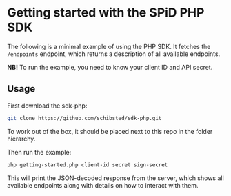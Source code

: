 # Getting started with the SPiD PHP SDK

The following is a minimal example of using the PHP SDK. It fetches the
`/endpoints` endpoint, which returns a description of all available endpoints.

**NB!** To run the example, you need to know your client ID and API secret.

## Usage

First download the sdk-php:

```sh
git clone https://github.com/schibsted/sdk-php.git
```

To work out of the box, it should be placed next to this repo in the
folder hierarchy.

Then run the example:

```sh
php getting-started.php client-id secret sign-secret
```

This will print the JSON-decoded response from the server, which shows all
available endpoints along with details on how to interact with them.

